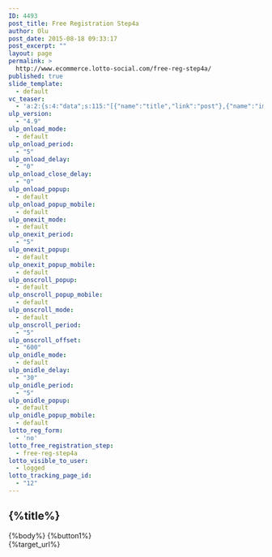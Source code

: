 ```yaml
---
ID: 4493
post_title: Free Registration Step4a
author: Olu
post_date: 2015-08-18 09:33:17
post_excerpt: ""
layout: page
permalink: >
  http://www.ecommerce.lotto-social.com/free-reg-step4a/
published: true
slide_template:
  - default
vc_teaser:
  - 'a:2:{s:4:"data";s:115:"[{"name":"title","link":"post"},{"name":"image","image":"featured","link":"none"},{"name":"text","mode":"excerpt"}]";s:7:"bgcolor";s:0:"";}'
ulp_version:
  - "4.9"
ulp_onload_mode:
  - default
ulp_onload_period:
  - "5"
ulp_onload_delay:
  - "0"
ulp_onload_close_delay:
  - "0"
ulp_onload_popup:
  - default
ulp_onload_popup_mobile:
  - default
ulp_onexit_mode:
  - default
ulp_onexit_period:
  - "5"
ulp_onexit_popup:
  - default
ulp_onexit_popup_mobile:
  - default
ulp_onscroll_popup:
  - default
ulp_onscroll_popup_mobile:
  - default
ulp_onscroll_mode:
  - default
ulp_onscroll_period:
  - "5"
ulp_onscroll_offset:
  - "600"
ulp_onidle_mode:
  - default
ulp_onidle_delay:
  - "30"
ulp_onidle_period:
  - "5"
ulp_onidle_popup:
  - default
ulp_onidle_popup_mobile:
  - default
lotto_reg_form:
  - 'no'
lotto_free_registration_step:
  - free-reg-step4a
lotto_visible_to_user:
  - logged
lotto_tracking_page_id:
  - "12"
---
```

<div class="free-registration 4a">
<div class="welcom-4a-page text-center">
<h2>{%title%}</h2>
{%body%}
<a class="btn btn-success btn-lg reg-btn-1 free_reg_step4a_btn1 ladda-button" data-style="expand-right">{%button1%}</a>

</div>
<div class="target_url hide">{%target_url%}</div>
</div>